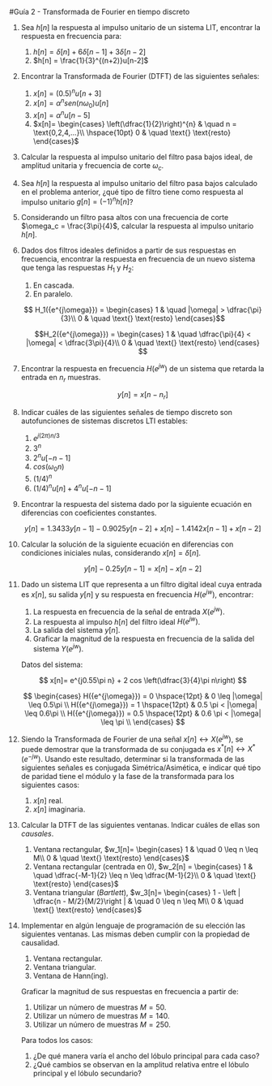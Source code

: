 #Guía 2 - Transformada de Fourier en tiempo discreto

1.  Sea $h[n]$ la respuesta al impulso unitario de un sistema LIT, encontrar la respuesta en frecuencia para:

    1.  $h[n] = \delta[n]+6\delta[n-1]+3\delta[n-2]$
    1.  $h[n] = \frac{1}{3}^{(n+2)}u[n-2]$

1.  Encontrar la Transformada de Fourier (DTFT) de las siguientes señales:
    1.  $x[n] = (0.5)^{n}u[n+3]$
    1.  $x[n] = \alpha^{n}sen(n\omega_0)u[n]$
    1.  $x[n] = \alpha^{n}u[n-5]$
    1.  $x[n]= 
    \begin{cases}
    \left(\dfrac{1}{2}\right)^{n}       & \quad n = \text{0,2,4,...}\\
    \hspace{10pt} 0 		 & \quad \text{} \text{resto}
    \end{cases}$

1.  Calcular la respuesta al impulso unitario del filtro pasa bajos ideal, de amplitud unitaria y frecuencia de corte $\omega_c$.

1.  Sea $h[n]$ la respuesta al impulso unitario del filtro pasa bajos calculado en el problema anterior, ¿qué tipo de filtro tiene como respuesta al impulso unitario $g[n]=(-1)^{n}h[n]$?

1.  Considerando un filtro pasa altos con una frecuencia de corte $\omega_c = \frac{3\pi}{4}$, calcular la respuesta al impulso unitario $h[n]$.

1.  Dados dos filtros ideales definidos a partir de sus respuestas en frecuencia, encontrar la respuesta en frecuencia de un nuevo sistema que tenga las respuestas $H_1$ y $H_2$:
    1.  En cascada.
    1.  En paralelo.

    $$ H_1({e^{j\omega}}) = 
    \begin{cases}
      1      & \quad  |\omega| > \dfrac{\pi}{3}\\
      0 		 & \quad \text{} \text{resto}
    \end{cases}$$ 
    
    $$H_2({e^{j\omega}}) = 
    \begin{cases}
    1       & \quad \dfrac{\pi}{4} < |\omega| < \dfrac{3\pi}{4}\\
    0 		 & \quad \text{} \text{resto}
    \end{cases} 
    $$

1.  Encontrar la respuesta en frecuencia $H(e^{jw})$ de un sistema que retarda la entrada en $n_r$ muestras.
    
    $$ y[n] = x[n-n_r] $$

1.  Indicar cuáles de las siguientes señales de tiempo discreto son autofunciones de sistemas discretos LTI estables:
    1.  $e^{j(2\pi)n/3}$
    1.  $3^{n}$
    1.  $2^nu[-n-1]$
    1.  $cos(\omega_0n)$
    1.  $(1/4)^n$
    1.  $(1/4)^nu[n]+4^nu[-n-1]$

1.  Encontrar la respuesta del sistema dado por la siguiente ecuación en diferencias con coeficientes constantes.

    $$ y[n] = 1.3433y[n-1] - 0.9025y[n-2] + x[n] - 1.4142x[n-1] + x[n-2] $$

1.  Calcular la solución de la siguiente ecuación en diferencias con condiciones iniciales nulas, considerando $x[n] = \delta [n]$.

    $$ y[n] - 0.25y[n-1] = x[n] - x[n-2] $$

1.  Dado un sistema LIT que representa a un filtro digital ideal cuya entrada es $x[n]$, su salida $y[n]$ y su respuesta en frecuencia $H(e^{jw})$, encontrar:

    1.  La respuesta en frecuencia de la señal de entrada $X(e^{jw})$.
    1.  La respuesta al impulso $h[n]$ del filtro ideal $H(e^{jw})$.
    1.  La salida del sistema $y[n]$.
    1.  Graficar la magnitud de la respuesta en frecuencia de la salida del sistema $Y(e^{jw})$.

    Datos del sistema:

    $$ x[n]= e^{j0.55\pi n} + 2 cos \left(\dfrac{3}{4}\pi n\right) $$

    $$ \begin{cases}
H({e^{j\omega}}) = 0 \hspace{12pt}     & 0 \leq |\omega| \leq 0.5\pi \\
H({e^{j\omega}}) = 1 \hspace{12pt}     & 0.5 \pi < |\omega| \leq 0.6\pi \\
H({e^{j\omega}}) = 0.5 \hspace{12pt}     & 0.6 \pi < |\omega| \leq \pi \\
\end{cases} $$

1.  Siendo la Transformada de Fourier de una señal $x[n] \leftrightarrow X(e^{jw})$, se puede demostrar que la transformada de su conjugada es $x^\ast [n] \leftrightarrow X^\ast (e^{-jw})$. Usando este resultado, determinar si la transformada de las siguientes señales es conjugada Simétrica/Asimética, e indicar qué tipo de paridad tiene el módulo y la fase de la transformada para los siguientes casos:

    1.  $x[n]$ real.
    1.  $x[n]$ imaginaria.

1.  Calcular la DTFT de las siguientes ventanas. Indicar cuáles de ellas son _causales_.

    1.  Ventana rectangular, 
    $w_1[n]=
    \begin{cases}
    1       & \quad 0 \leq n \leq M\\
    0 		 & \quad \text{} \text{resto}
    \end{cases}$
    1.  Ventana rectangular (centrada en 0),
    $w_2[n] = 
    \begin{cases}
    1       & \quad \dfrac{-M-1}{2} \leq n \leq \dfrac{M-1}{2}\\
    0 		 & \quad \text{} \text{resto}
    \end{cases}$
    1.  Ventana triangular (_Bartlett_),
    $w_3[n]=
    \begin{cases}
    1 - \left | \dfrac{n - M/2}{M/2}\right |      & \quad 0 \leq n \leq M\\
    0 		 & \quad \text{} \text{resto}
    \end{cases}$

1.  Implementar en algún lenguaje de programación de su elección las siguientes ventanas. Las mismas deben cumplir con la propiedad de causalidad.
    1.  Ventana rectangular.
    1.  Ventana triangular.
    1.  Ventana de Hann(ing).

    Graficar la magnitud de sus respuestas en frecuencia a partir de:

      1.  Utilizar un número de muestras $M = 50$.
      1.  Utilizar un número de muestras $M = 140$.
      1.  Utilizar un número de muestras $M = 250$.

    Para todos los casos:

      1.  ¿De qué manera varía el ancho del lóbulo principal para cada caso?
      1.  ¿Qué cambios se observan en la amplitud relativa entre el lóbulo principal y el lóbulo secundario?
